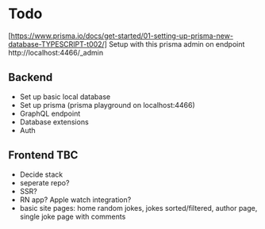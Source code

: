 # Todo
[https://www.prisma.io/docs/get-started/01-setting-up-prisma-new-database-TYPESCRIPT-t002/] Setup with this
prisma admin on endpoint http://localhost:4466/_admin
## Backend
  - Set up basic local database
  - Set up prisma (prisma playground on localhost:4466)
  - GraphQL endpoint
  - Database extensions
  - Auth



## Frontend TBC
  - Decide stack
  - seperate repo?
  - SSR?
  - RN app? Apple watch integration?
  - basic site pages: home random jokes, jokes sorted/filtered, author page, single joke page with comments